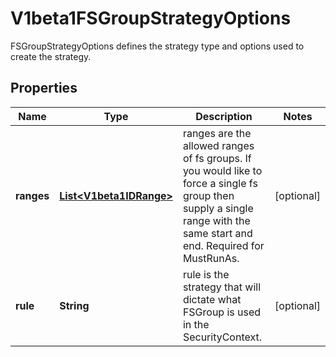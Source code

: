 

# V1beta1FSGroupStrategyOptions

FSGroupStrategyOptions defines the strategy type and options used to create the strategy.

## Properties

| Name | Type | Description | Notes |
|------------ | ------------- | ------------- | -------------|
|**ranges** | [**List&lt;V1beta1IDRange&gt;**](V1beta1IDRange.md) | ranges are the allowed ranges of fs groups.  If you would like to force a single fs group then supply a single range with the same start and end. Required for MustRunAs. |  [optional] |
|**rule** | **String** | rule is the strategy that will dictate what FSGroup is used in the SecurityContext. |  [optional] |



